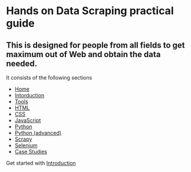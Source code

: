 # Hands on Data Scraping practical guide

## This is designed for people from all fields to get maximum out of Web and obtain the data needed.

It consists of the following sections
<ul>
    <li><a href="index.html">Home</a></li>
    <li><a href="introduction.html">Intorduction</a></li>
    <li><a href="tools.html">Tools</a></li>
    <li><a href="html.html">HTML</a></li>
    <li><a href="css.html">CSS</a></li>
    <li><a href="javascript.html">JavaScript</a></li>
    <li><a href="python.html">Python</a></li>
    <li><a href="python-advanced.html">Python (advanced)</a></li>
    <li><a href="scrapy.html">Scrapy</a></li>
    <li><a href="selenium.html">Selenium</a></li>
    <li><a href="case-studies.html">Case Studies</a></li>
</ul>

Get started with <a href="introduction.html" >Introduction</a>
